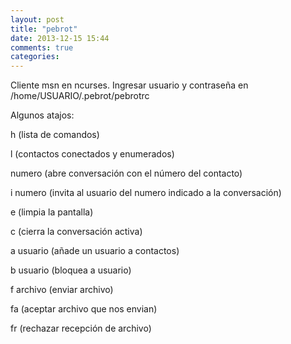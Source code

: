 ```yaml
---
layout: post
title: "pebrot"
date: 2013-12-15 15:44
comments: true
categories: 
---
```

Cliente msn en ncurses. Ingresar usuario y contraseña en /home/USUARIO/.pebrot/pebrotrc

Algunos atajos:

h (lista de comandos)

l (contactos conectados y enumerados)

numero  (abre conversación con el número del contacto)

i numero (invita al usuario del numero indicado a la conversación)

e (limpia la pantalla)

c (cierra la conversación activa)

a usuario (añade un usuario a contactos)

b usuario (bloquea a usuario)

f archivo (enviar archivo)

fa (aceptar archivo que nos envian)

fr (rechazar recepción de archivo)

